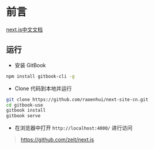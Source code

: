 # 前言
[next.js中文文档](Introduction.md)

## 运行
* 安装 GitBook
```bash
npm install gitbook-cli -g
```
* Clone 代码到本地并运行
```bash
git clone https://github.com/raoenhui/next-site-cn.git
cd gitbook-use
gitbook install
gitbook serve
```
* 在浏览器中打开 `http://localhost:4000/` 进行访问


> https://github.com/zeit/next.js